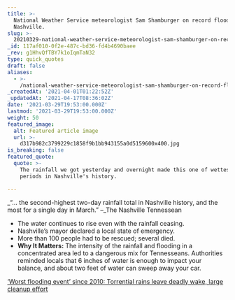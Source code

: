 ```yaml
---
title: >-
  National Weather Service meteorologist Sam Shamburger on record flooding in
  Nashville.
slug: >-
  20210329-national-weather-service-meteorologist-sam-shamburger-on-record-flooding-in-nashville
_id: 117af010-0f2e-487c-bd36-fd4b4690baee
_rev: g1HhvQfTBY7k1oIqmTaN32
type: quick_quotes
draft: false
aliases:
  - >-
    /national-weather-service-meteorologist-sam-shamburger-on-record-flooding-in-nashville/
_createdAt: '2021-04-01T01:22:52Z'
_updatedAt: '2021-04-17T08:36:02Z'
date: '2021-03-29T19:53:00.000Z'
lastmod: '2021-03-29T19:53:00.000Z'
weight: 50
featured_image:
  alt: Featured article image
  url: >-
    d317b982c3799229c1858f9b1bb943155a0d5159600x400.jpg
is_breaking: false
featured_quote:
  quote: >-
    The rainfall we got yesterday and overnight made this one of wettest 24-hour
    periods in Nashville's history.

---
```

_“… the second-highest two-day rainfall total in Nashville history, and the most for a single day in March.” –_The Nashville Tennessean

* The water continues to rise even with the rainfall ceasing.
* Nashville’s mayor declared a local state of emergency.
* More than 100 people had to be rescued; several died.
* **Why It Matters:** The intensity of the rainfall and flooding in a concentrated area led to a dangerous mix for Tennesseans. Authorities reminded locals that 6 inches of water is enough to impact your balance, and about two feet of water can sweep away your car.

[‘Worst flooding event’ since 2010: Torrential rains leave deadly wake, large cleanup effort](https://www.tennessean.com/story/weather/2021/03/28/nashville-weather-flash-flooding-rainfall-storms/7035987002/)